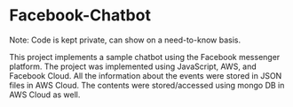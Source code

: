 # Facebook-Chatbot

Note: Code is kept private, can show on a need-to-know basis.

This project implements a sample chatbot using the Facebook messenger platform. The project was implemented using JavaScript, AWS, and Facebook Cloud. All the information about the events were stored in JSON files in AWS Cloud. The contents were stored/accessed using mongo DB in AWS Cloud as well.

